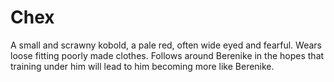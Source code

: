 # Chex

A small and scrawny kobold, a pale red, often wide eyed and fearful. Wears loose fitting poorly made clothes.
Follows around Berenike in the hopes that training under him will lead to him becoming more like Berenike.
